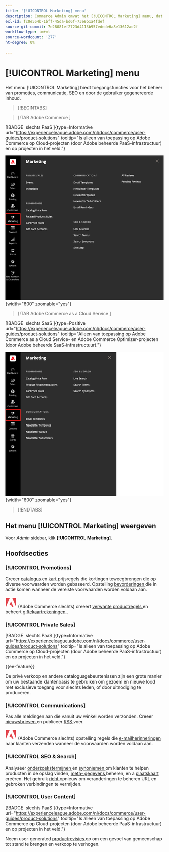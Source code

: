 ```yaml
---
title: '[!UICONTROL Marketing] menu'
description: Commerce Admin omvat het [!UICONTROL Marketing] menu, dat toegangshulpmiddelen verstrekt om bevorderingen, mededelingen, SEO, en gebruiker-geproduceerde inhoud te beheren.
exl-id: fc0e554b-1bff-45da-bd6f-73e9b1a4fdef
source-git-commit: 7e28081ef2723d4113b957edede6a8e13612ad2f
workflow-type: tm+mt
source-wordcount: '277'
ht-degree: 0%

---
```


# [!UICONTROL Marketing] menu

Het menu [!UICONTROL Marketing] biedt toegangsfuncties voor het beheer van promoties, communicatie, SEO en door de gebruiker gegenereerde inhoud.

>[!BEGINTABS]

>[!TAB  Adobe Commerce ]

[!BADGE &#x200B; slechts PaaS &#x200B;]{type=Informative url="https://experienceleague.adobe.com/nl/docs/commerce/user-guides/product-solutions" tooltip="Is alleen van toepassing op Adobe Commerce op Cloud-projecten (door Adobe beheerde PaaS-infrastructuur) en op projecten in het veld."}

![ Commerce Admin - het Op de markt brengen menu ](./assets/admin-menu-marketing-ee.png){width="600" zoomable="yes"}

>[!TAB  Adobe Commerce as a Cloud Service ]

[!BADGE &#x200B; slechts SaaS &#x200B;]{type=Positive url="https://experienceleague.adobe.com/nl/docs/commerce/user-guides/product-solutions" tooltip="Alleen van toepassing op Adobe Commerce as a Cloud Service- en Adobe Commerce Optimizer-projecten (door Adobe beheerde SaaS-infrastructuur)."}

![ Commerce Admin - het Op de markt brengen menu ](./assets/admin-menu-marketing-ee-accs.png){width="600" zoomable="yes"}

>[!ENDTABS]

## Het menu [!UICONTROL Marketing] weergeven

Voor _Admin_ sidebar, klik **[!UICONTROL Marketing]**.

## Hoofdsecties

### [!UICONTROL Promotions]

Creeer [ catalogus ](price-rules-catalog.md) en [ kart ](price-rules-cart.md) prijsregels die kortingen teweegbrengen die op diverse voorwaarden worden gebaseerd. Opstelling [ bevorderingen ](introduction.md#promotions) die in actie komen wanneer de vereiste voorwaarden worden voldaan aan.

![ Adobe Commerce ](../assets/adobe-logo.svg) (Adobe Commerce slechts) creeert [ verwante productregels ](product-related-rules.md) en beheert [ giftekaartrekeningen ](../stores-purchase/product-gift-card-accounts.md).

### [!UICONTROL Private Sales]

[!BADGE &#x200B; slechts PaaS &#x200B;]{type=Informative url="https://experienceleague.adobe.com/nl/docs/commerce/user-guides/product-solutions" tooltip="Is alleen van toepassing op Adobe Commerce op Cloud-projecten (door Adobe beheerde PaaS-infrastructuur) en op projecten in het veld."}

{{ee-feature}}

De privé verkoop en andere catalogusgebeurtenissen zijn een grote manier om uw bestaande klantenbasis te gebruiken om gezoem en nieuwe lood met exclusieve toegang voor slechts leden, of door uitnodiging te produceren.

### [!UICONTROL Communications]

Pas alle meldingen aan die vanuit uw winkel worden verzonden. Creeer [ nieuwsbrieven ](newsletters.md) en publiceer [ RSS ](social-rss.md#rss-feeds) voer.

![ Adobe Commerce ](../assets/adobe-logo.svg) (Adobe Commerce slechts) opstelling regels die [ e-mailherinneringen ](email-reminder-rules.md) naar klanten verzenden wanneer de voorwaarden worden voldaan aan.

### [!UICONTROL SEO & Search]

Analyseer [ onderzoekstermijnen ](../catalog/search-terms.md) en [ synoniemen ](../catalog/search-terms.md#search-synonyms) om klanten te helpen producten in de opslag vinden, [ meta- gegevens ](meta-data.md) beheren, en a [ plaatskaart ](sitemap-xml.md) creëren. Het gebruik [ richt ](url-rewrite.md) opnieuw om veranderingen te beheren URL en gebroken verbindingen te vermijden.

### [!UICONTROL User Content]

[!BADGE &#x200B; slechts PaaS &#x200B;]{type=Informative url="https://experienceleague.adobe.com/nl/docs/commerce/user-guides/product-solutions" tooltip="Is alleen van toepassing op Adobe Commerce op Cloud-projecten (door Adobe beheerde PaaS-infrastructuur) en op projecten in het veld."}

Neem user-generated [ productrevisies ](product-reviews.md) op om een gevoel van gemeenschap tot stand te brengen en verkoop te verhogen.
